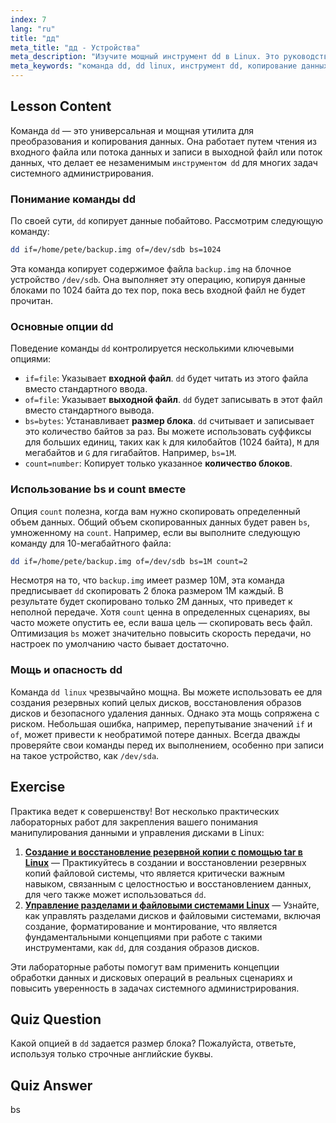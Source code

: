 ```yaml
---
index: 7
lang: "ru"
title: "дд"
meta_title: "дд - Устройства"
meta_description: "Изучите мощный инструмент dd в Linux. Это руководство объясняет, как использовать команду dd linux для эффективного копирования данных, создания образов дисков и резервного копирования. Узнайте о ключевых опциях, таких как if, of и bs."
meta_keywords: "команда dd, dd linux, инструмент dd, копирование данных, образ диска, учебник Linux, для начинающих, руководство, резервное копирование данных"
---
```


## Lesson Content

Команда `dd` — это универсальная и мощная утилита для преобразования и копирования данных. Она работает путем чтения из входного файла или потока данных и записи в выходной файл или поток данных, что делает ее незаменимым `инструментом dd` для многих задач системного администрирования.

### Понимание команды dd

По своей сути, `dd` копирует данные побайтово. Рассмотрим следующую команду:

```bash
dd if=/home/pete/backup.img of=/dev/sdb bs=1024
```

Эта команда копирует содержимое файла `backup.img` на блочное устройство `/dev/sdb`. Она выполняет эту операцию, копируя данные блоками по 1024 байта до тех пор, пока весь входной файл не будет прочитан.

### Основные опции dd

Поведение команды `dd` контролируется несколькими ключевыми опциями:

- `if=file`: Указывает **входной файл**. `dd` будет читать из этого файла вместо стандартного ввода.
- `of=file`: Указывает **выходной файл**. `dd` будет записывать в этот файл вместо стандартного вывода.
- `bs=bytes`: Устанавливает **размер блока**. `dd` считывает и записывает это количество байтов за раз. Вы можете использовать суффиксы для больших единиц, таких как `k` для килобайтов (1024 байта), `M` для мегабайтов и `G` для гигабайтов. Например, `bs=1M`.
- `count=number`: Копирует только указанное **количество блоков**.

### Использование bs и count вместе

Опция `count` полезна, когда вам нужно скопировать определенный объем данных. Общий объем скопированных данных будет равен `bs`, умноженному на `count`. Например, если вы выполните следующую команду для 10-мегабайтного файла:

```bash
dd if=/home/pete/backup.img of=/dev/sdb bs=1M count=2
```

Несмотря на то, что `backup.img` имеет размер 10M, эта команда предписывает `dd` скопировать 2 блока размером 1M каждый. В результате будет скопировано только 2M данных, что приведет к неполной передаче. Хотя `count` ценна в определенных сценариях, вы часто можете опустить ее, если ваша цель — скопировать весь файл. Оптимизация `bs` может значительно повысить скорость передачи, но настроек по умолчанию часто бывает достаточно.

### Мощь и опасность dd

Команда `dd linux` чрезвычайно мощна. Вы можете использовать ее для создания резервных копий целых дисков, восстановления образов дисков и безопасного удаления данных. Однако эта мощь сопряжена с риском. Небольшая ошибка, например, перепутывание значений `if` и `of`, может привести к необратимой потере данных. Всегда дважды проверяйте свои команды перед их выполнением, особенно при записи на такое устройство, как `/dev/sda`.

## Exercise

Практика ведет к совершенству! Вот несколько практических лабораторных работ для закрепления вашего понимания манипулирования данными и управления дисками в Linux:

1. **[Создание и восстановление резервной копии с помощью tar в Linux](https://labex.io/ru/labs/comptia-create-and-restore-a-backup-with-tar-in-linux-590843)** — Практикуйтесь в создании и восстановлении резервных копий файловой системы, что является критически важным навыком, связанным с целостностью и восстановлением данных, для чего также может использоваться `dd`.
2. **[Управление разделами и файловыми системами Linux](https://labex.io/ru/labs/comptia-manage-linux-partitions-and-filesystems-590845)** — Узнайте, как управлять разделами дисков и файловыми системами, включая создание, форматирование и монтирование, что является фундаментальными концепциями при работе с такими инструментами, как `dd`, для создания образов дисков.

Эти лабораторные работы помогут вам применить концепции обработки данных и дисковых операций в реальных сценариях и повысить уверенность в задачах системного администрирования.

## Quiz Question

Какой опцией в `dd` задается размер блока? Пожалуйста, ответьте, используя только строчные английские буквы.

## Quiz Answer

bs
